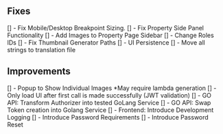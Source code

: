 ## Fixes
[] - Fix Mobile/Desktop Breakpoint Sizing.
[] - Fix Property Side Panel Functionality
[] - Add Images to Property Page Sidebar
[] - Change Roles IDs
[] - Fix Thumbnail Generator Paths
[] - UI Persistence
[] - Move all strings to translation file

## Improvements
[] - Popup to Show Individual Images *May require lambda generation
[] - Only load UI after first call is made successfully (JWT validation)
[] - GO API: Transform Authorizer into tested GoLang Service
[] - GO API: Swap Token creation into Golang Service 
[] - Frontend: Introduce Development Logging
[] - Introduce Password Requirements
[] - Introduce Password Reset